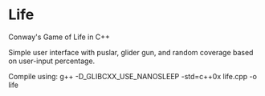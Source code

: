 Life
====

Conway's Game of Life in C++

Simple user interface with puslar, glider gun, and random coverage based on user-input percentage.

Compile using: g++ -D_GLIBCXX_USE_NANOSLEEP -std=c++0x life.cpp -o life
